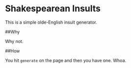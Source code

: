 Shakespearean Insults
=================

This is a simple olde-English insult generator.

##Why

Why not.

##How

You hit `generate` on the page and then you have one.  Whoa.
